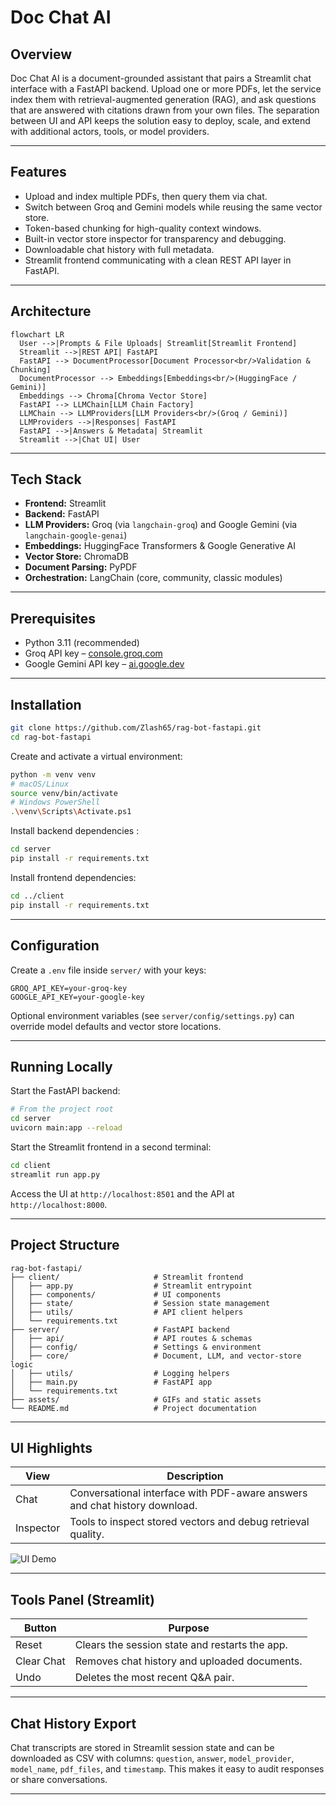 # Doc Chat AI

## Overview

Doc Chat AI is a document-grounded assistant that pairs a Streamlit chat interface with a FastAPI backend. Upload one or more PDFs, let the service index them with retrieval-augmented generation (RAG), and ask questions that are answered with citations drawn from your own files. The separation between UI and API keeps the solution easy to deploy, scale, and extend with additional actors, tools, or model providers.

---

## Features

- Upload and index multiple PDFs, then query them via chat.
- Switch between Groq and Gemini models while reusing the same vector store.
- Token-based chunking for high-quality context windows.
- Built-in vector store inspector for transparency and debugging.
- Downloadable chat history with full metadata.
- Streamlit frontend communicating with a clean REST API layer in FastAPI.

---

## Architecture

```mermaid
flowchart LR
  User -->|Prompts & File Uploads| Streamlit[Streamlit Frontend]
  Streamlit -->|REST API| FastAPI
  FastAPI --> DocumentProcessor[Document Processor<br/>Validation & Chunking]
  DocumentProcessor --> Embeddings[Embeddings<br/>(HuggingFace / Gemini)]
  Embeddings --> Chroma[Chroma Vector Store]
  FastAPI --> LLMChain[LLM Chain Factory]
  LLMChain --> LLMProviders[LLM Providers<br/>(Groq / Gemini)]
  LLMProviders -->|Responses| FastAPI
  FastAPI -->|Answers & Metadata| Streamlit
  Streamlit -->|Chat UI| User
```

---

## Tech Stack

- **Frontend:** Streamlit
- **Backend:** FastAPI
- **LLM Providers:** Groq (via `langchain-groq`) and Google Gemini (via `langchain-google-genai`)
- **Embeddings:** HuggingFace Transformers & Google Generative AI
- **Vector Store:** ChromaDB
- **Document Parsing:** PyPDF
- **Orchestration:** LangChain (core, community, classic modules)

---

## Prerequisites

- Python 3.11 (recommended)
- Groq API key – [console.groq.com](https://console.groq.com/)
- Google Gemini API key – [ai.google.dev](https://ai.google.dev/)

---

## Installation

```bash
git clone https://github.com/Zlash65/rag-bot-fastapi.git
cd rag-bot-fastapi
```

Create and activate a virtual environment:

```bash
python -m venv venv
# macOS/Linux
source venv/bin/activate
# Windows PowerShell
.\venv\Scripts\Activate.ps1
```

Install backend dependencies :

```bash
cd server
pip install -r requirements.txt
```

Install frontend dependencies:

```bash
cd ../client
pip install -r requirements.txt
```

---

## Configuration

Create a `.env` file inside `server/` with your keys:

```env
GROQ_API_KEY=your-groq-key
GOOGLE_API_KEY=your-google-key
```

Optional environment variables (see `server/config/settings.py`) can override model defaults and vector store locations.

---

## Running Locally

Start the FastAPI backend:

```bash
# From the project root
cd server
uvicorn main:app --reload
```

Start the Streamlit frontend in a second terminal:

```bash
cd client
streamlit run app.py
```

Access the UI at `http://localhost:8501` and the API at `http://localhost:8000`.

---

## Project Structure

```text
rag-bot-fastapi/
├── client/                     # Streamlit frontend
│   ├── app.py                  # Streamlit entrypoint
│   ├── components/             # UI components
│   ├── state/                  # Session state management
│   ├── utils/                  # API client helpers
│   └── requirements.txt
├── server/                     # FastAPI backend
│   ├── api/                    # API routes & schemas
│   ├── config/                 # Settings & environment
│   ├── core/                   # Document, LLM, and vector-store logic
│   ├── utils/                  # Logging helpers
│   ├── main.py                 # FastAPI app
│   └── requirements.txt
├── assets/                     # GIFs and static assets
└── README.md                   # Project documentation
```

---

## UI Highlights

| View       | Description                                                                 |
|------------|-----------------------------------------------------------------------------|
| Chat       | Conversational interface with PDF-aware answers and chat history download. |
| Inspector  | Tools to inspect stored vectors and debug retrieval quality.               |

![UI Demo](/assets/rag-bot-fastapi.gif)

---

## Tools Panel (Streamlit)

| Button      | Purpose                                        |
|-------------|------------------------------------------------|
| Reset       | Clears the session state and restarts the app. |
| Clear Chat  | Removes chat history and uploaded documents.   |
| Undo        | Deletes the most recent Q&A pair.              |

---

## Chat History Export

Chat transcripts are stored in Streamlit session state and can be downloaded as CSV with columns: `question`, `answer`, `model_provider`, `model_name`, `pdf_files`, and `timestamp`. This makes it easy to audit responses or share conversations.

---
